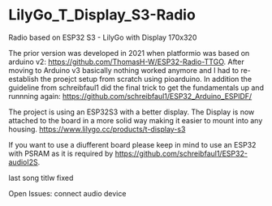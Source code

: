 # LilyGo_T_Display_S3-Radio
Radio based on ESP32 S3 - LilyGo with Display 170x320

The prior version was developed in 2021 when platformio was based on arduino v2: https://github.com/ThomasH-W/ESP32-Radio-TTGO.
After moving to Arduino v3 basically nothing worked anymore and I had to re-establish the proejct setup from scratch using pioarduino.
In addition the guideline from schreibfaul1 did the final trick to get the fundamentals up and runnning again: https://github.com/schreibfaul1/ESP32_Arduino_ESPIDF/

The project is using an ESP32S3 with a better display. The Display is now attached to the board in a more solid way making it easier to mount into any housing.
https://www.lilygo.cc/products/t-display-s3

If you want to use a diufferent board please keep in mind to use an ESP32 with PSRAM as it is required by https://github.com/schreibfaul1/ESP32-audioI2S.

last
    song titlw fixed

Open Issues:
    connect audio device